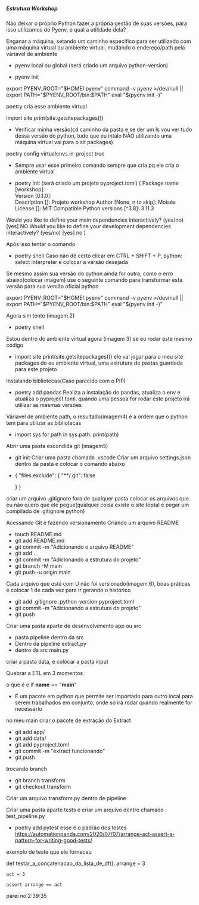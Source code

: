 ##### Estrutura Workshop

Não deixar o próprio Python fazer a própria gestão de suas versões, para isso utilizamos do Pyenv, e qual a utilidade dela?

Enganar a máquina, setando um caminho especifico para ser utilizado com uma máquina virtual ou ambiente virtual, mudando o endereço/path pela váriavel de ambiente

- pyenv local ou global (será criado um arquivo python-version)

- pyenv init

export PYENV_ROOT="$HOME/.pyenv"
command -v pyenv >/dev/null || export PATH="$PYENV_ROOT/bin:$PATH"
eval "$(pyenv init -)"


poetry cria esse ambiente virtual

import site 
print(site.getsitepackages())
- Verificar minha versão(cd caminho da pasta e se der um ls vou ver tudo dessa versão do python, tudo que eu intalo NÃO utilizando uma máquina virtual vai para o sit packages)

poetry config virtualenvs.in-project true 
- Sempre usar esse primeiro comando sempre que cria pq ele cria o ambiente virtual

- poetry init (será criado um projeto pyproject.toml)
(
Package name [workshop]:  
Version [0.1.0]:  
Description []:  Projeto workshop
Author [None, n to skip]:  Moisés 
License []:  MIT
Compatible Python versions [^3.8]:  3.11.3

Would you like to define your main dependencies interactively? (yes/no) [yes] NO
Would you like to define your development dependencies interactively? (yes/no) [yes] no
)

Após isso tentar o comando
- poetry shell
Caso não dê certo clicar em CTRL + SHIFT + P, python: select interpreter e colocar a versão desejada

Se mesmo assim sua versão do python ainda for outra, como o erro abaixo(colocar imagem) use o seguinte comando para transformar esta versão para sua versão oficial python 

export PYENV_ROOT="$HOME/.pyenv"
command -v pyenv >/dev/null || export PATH="$PYENV_ROOT/bin:$PATH"
eval "$(pyenv init -)"

Agora sim tente (imagem 2) 
- poetry shell

Estou dentro do ambiente virtual agora (imagem 3) se eu rodar este mesmo código
- import site 
print(site.getsitepackages())
ele vai jogar para o meu site packages do  eu ambiente virtual, uma estrutura de pastas guardada para este projeto

Instalando bibliotecas(Caso parecido com o PIP)
- poetry add pandas
Realiza a instalação do pandas, atualiza o env e atualiza o pyproject.toml, quando uma pessoa for rodar este projeto irá utilizar as mesmas versões

Váriavel de ambiente path, o resultado(imagem4) é a ordem que o python tem para utilizar as bibliotecas
- import sys
 for path in sys.path:
    print(path)

Abrir uma pasta escondida git (imagem5)
- git init
Criar uma pasta chamada .vscode
Criar um arquivo settings.json dentro da pasta e colocar o comando abaixo
- {
    "files.exclude": {
        "**/.git": false
    
    }
}

criar um arquivo .gitignore fora de qualquer pasta colocar os arquivos que eu não quero que ele pegue(qualquer coisa existe o site toptal e pegar um compilado de .gitignore python)

Acessando Git e fazendo versionamento
Criando um arquivo README
- touch README.md
- git add README.md
- git commit -m "Adicionando o arquivo README"
- git add .
- git commit -m "Adicionando a estrutura do projeto"
- git branch -M main
- git push -u origin main

Cada arquivo que está com U não foi versionado(imagem 6), boas práticas é colocar 1 de cada vez para ir gerando o histórico
- git add .gitignore .python-version pyproject.toml
- git commit -m "Adicionando a estrutura do projeto"
- git push

Criar uma pasta aparte de desenvolvimento app ou src
- pasta pipeline dentro da src
- Dentro da pipeline extract.py
- dentro da src main.py

criar a pasta data, e colocar a pasta input

Quebrar a ETL em 3 momentos

o que é o if __name__ == "__main__"
- É um pacote em python que permite ser importado para outro local para serem trabalhados em conjunto, onde só irá rodar quando realmente for necessário

no meu main criar o pacote de extração do Extract

- git add app/
- git add data/
- git add pyproject.toml
- git commit -m "extract funcionando"
- git push 

trocando branch
- git branch transform
- git checkout transform

Criar um arquivo transform.py dentro de pipeline

Criar uma pasta aparte tests e criar um arquivo dentro chamado test_pipeline.py
- poetry add pytest
esse é o padrão dos testes https://automationpanda.com/2020/07/07/arrange-act-assert-a-pattern-for-writing-good-tests/

exemplo de teste que ele forneceu

def testar_a_concatenacao_da_lista_de_df():
    arrange = 3

    act = 3

    assert arrange == act

    
parei no 2:39:35
